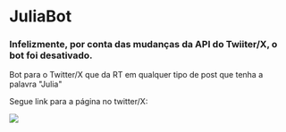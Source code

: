 # JuliaBot

### Infelizmente, por conta das mudanças da API do Twiiter/X, o bot foi desativado.

Bot para o Twitter/X que da RT em qualquer tipo de post que tenha a palavra "Julia"

Segue link para a página no twitter/X:
<div>
<a href="https://twitter.com/JuuliaBot" target="_blank"><img src="https://img.shields.io/badge/Twitter-1DA1F2?style=for-the-badge&logo=twitter&logoColor=white" target="_blank"></a>
</div>